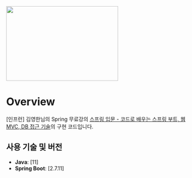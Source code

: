 <img src="https://github.com/swhyeon98/spring-intro-boot-web-mvc-db/assets/77083527/023d75c8-daf5-4150-8de6-295cbb42c2b4" width="300" height="200"/>

# Overview

[인프런] 김영한님의 Spring 무료강의 [스프링 입문 - 코드로 배우는 스프링 부트, 웹 MVC, DB 접근 기술](https://inf.run/tXpr)의 구현 코드입니다.

## 사용 기술 및 버전

- **Java**: [11]
- **Spring Boot**: [2.7.11]
